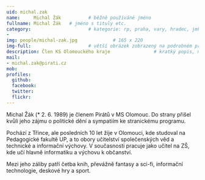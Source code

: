 ```yaml
---
uid: michal.zak
name:     Michal Žák          # běžně používáné jméno
fullname: Michal Žák   # jméno s tituly etc.
category:                     # kategorie: rp, praha, vary, hradec, jmk, senat
- 
img: people/michal-zak.jpg             # 165 x 220
img-full:                     # větší obrázek zobrazený na podrobném profilu
description: Člen KS Olomouckého kraje                # kratký popis, max 160 znaků
mail:
- michal.zak@pirati.cz
mob:         
profiles:
  github:
  facebook:       
  twitter:        
  flickr:       
---
```

Michal Žák (* 2. 6. 1989) je členem Pirátů v MS Olomouc. Do strany přišel kvůli jeho zájmu o politické dění a sympatiím ke stranickému programu. 

Pochází z Třince, ale posledních 10 let žije v Olomouci, kde studoval na Pedagogické fakultě UP, a to obory učitelství společenských věd a technické a informační výchovy. V současnosti pracuje jako učitel na ZŠ, kde učí hlavně informatiku a výchovu k občanství.

Mezi jeho záliby patří četba knih, převážně fantasy a sci-fi, informační technologie, deskové hry a sport.